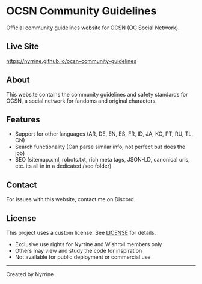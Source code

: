 # OCSN Community Guidelines

Official community guidelines website for OCSN (OC Social Network).

## Live Site
https://nyrrine.github.io/ocsn-community-guidelines

## About
This website contains the community guidelines and safety standards for OCSN, a social network for fandoms and original characters.

## Features
- Support for other languages (AR, DE, EN, ES, FR, ID, JA, KO, PT, RU, TL, CN)
- Search functionality (Can parse similar info, not perfect but does the job)
- SEO (sitemap.xml, robots.txt, rich meta tags, JSON-LD, canonical urls, etc. its all in in a dedicated /seo folder)

## Contact
For issues with this website, contact me on Discord.

## License
This project uses a custom license. See [LICENSE](LICENSE) for details.
- Exclusive use rights for Nyrrine and Wishroll members only
- Others may view and study the code for inspiration
- Not available for public deployment or commercial use

---
Created by Nyrrine